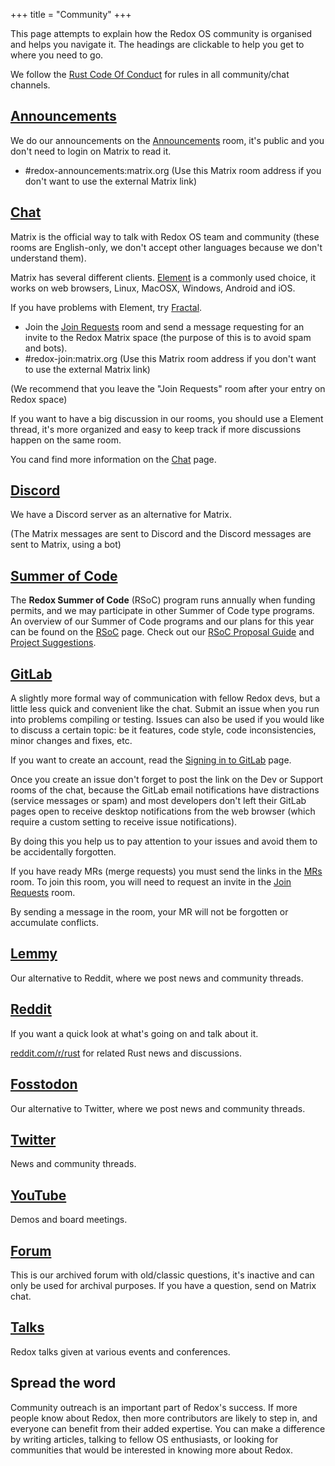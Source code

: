 +++
title = "Community"
+++

This page attempts to explain how the Redox OS community is organised and helps you navigate it.
The headings are clickable to help you get to where you need to go.

We follow the [Rust Code Of Conduct](https://www.rust-lang.org/policies/code-of-conduct) for rules in all community/chat channels.

## [Announcements](https://matrix.to/#/#redox-announcements:matrix.org)

We do our announcements on the [Announcements](https://matrix.to/#/#redox-announcements:matrix.org) room, it's public and you don't need to login on Matrix to read it.

- #redox-announcements:matrix.org (Use this Matrix room address if you don't want to use the external Matrix link)

## [Chat](https://matrix.to/#/#redox-join:matrix.org)

Matrix is the official way to talk with Redox OS team and community (these rooms are English-only, we don't accept other languages because we don't understand them).

Matrix has several different clients. [Element](https://element.io/) is a commonly used choice, it works on web browsers, Linux, MacOSX, Windows, Android and iOS.

If you have problems with Element, try [Fractal](https://gitlab.gnome.org/World/fractal).

- Join the [Join Requests](https://matrix.to/#/#redox-join:matrix.org) room and send a message requesting for an invite to the Redox Matrix space (the purpose of this is to avoid spam and bots).
- #redox-join:matrix.org (Use this Matrix room address if you don't want to use the external Matrix link)

(We recommend that you leave the "Join Requests" room after your entry on Redox space)

If you want to have a big discussion in our rooms, you should use a Element thread, it's more organized and easy to keep track if more discussions happen on the same room.

You cand find more information on the [Chat](https://doc.redox-os.org/book/chat.html) page.

## [Discord](https://discord.gg/JfggvrHGDY)

We have a Discord server as an alternative for Matrix.

(The Matrix messages are sent to Discord and the Discord messages are sent to Matrix, using a bot)

## [Summer of Code](/rsoc)

The **Redox Summer of Code** (RSoC) program runs annually when funding permits, and we may participate in other Summer of Code type programs.
An overview of our Summer of Code programs and our plans for this year can be found on the [RSoC](/rsoc) page.
Check out our [RSoC Proposal Guide](/rsoc-proposal-how-to) and [Project Suggestions](/rsoc-project-suggestions).

## [GitLab](https://gitlab.redox-os.org/redox-os/redox)

A slightly more formal way of communication with fellow Redox devs, but a little less quick and convenient like the chat. Submit an issue when you run into problems compiling or testing. Issues can also be used if you would like to discuss a certain topic: be it features, code style, code inconsistencies, minor changes and fixes, etc.

If you want to create an account, read the [Signing in to GitLab](https://doc.redox-os.org/book/signing-in-to-gitlab.html) page.

Once you create an issue don't forget to post the link on the Dev or Support rooms of the chat, because the GitLab email notifications have distractions (service messages or spam) and most developers don't left their GitLab pages open to receive desktop notifications from the web browser (which require a custom setting to receive issue notifications).

By doing this you help us to pay attention to your issues and avoid them to be accidentally forgotten.

If you have ready MRs (merge requests) you must send the links in the [MRs](https://matrix.to/#/#redox-mrs:matrix.org) room. To join this room, you will need to request an invite in the [Join Requests](https://matrix.to/#/#redox-join:matrix.org) room.

By sending a message in the room, your MR will not be forgotten or accumulate conflicts.

## [Lemmy](https://lemmy.world/c/redox)

Our alternative to Reddit, where we post news and community threads.

## [Reddit](https://www.reddit.com/r/Redox/)

If you want a quick look at what's going on and talk about it.

[reddit.com/r/rust](https://www.reddit.com/r/rust) for related Rust news and discussions.

## [Fosstodon](https://fosstodon.org/@redox)

Our alternative to Twitter, where we post news and community threads.

## [Twitter](https://twitter.com/redox_os)

News and community threads.

## [YouTube](https://www.youtube.com/@RedoxOS)

Demos and board meetings.

## [Forum](https://discourse.redox-os.org/)

This is our archived forum with old/classic questions, it's inactive and can only be used for archival purposes. If you have a question, send on Matrix chat.

## [Talks](/talks/)

Redox talks given at various events and conferences.

## Spread the word

Community outreach is an important part of Redox's success. If more people know about Redox, then more contributors are likely to step in, and everyone can benefit from their added expertise. You can make a difference by writing articles, talking to fellow OS enthusiasts, or looking for communities that would be interested in knowing more about Redox.
